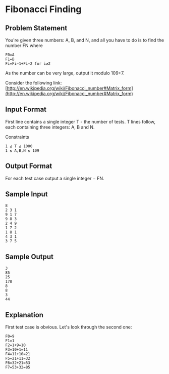 # Fibonacci Finding

## Problem Statement

You're given three numbers: A, B, and N, and all you have to do is to find the number FN where
```
F0=A
F1=B
Fi=Fi−1+Fi−2 for i≥2
```
As the number can be very large, output it modulo 109+7.

Consider the following link: [http://en.wikipedia.org/wiki/Fibonacci_number#Matrix_form](http://en.wikipedia.org/wiki/Fibonacci_number#Matrix_form)

## Input Format
First line contains a single integer T - the number of tests. T lines follow, each containing three integers: A, B and N.

Constraints
```
1 ≤ T ≤ 1000
1 ≤ A,B,N ≤ 109
```
## Output Format
For each test case output a single integer − FN.

## Sample Input
```
8  
2 3 1  
9 1 7  
9 8 3  
2 4 9  
1 7 2  
1 8 1  
4 3 1  
3 7 5  
```
## Sample Output
```
3  
85  
25  
178  
8  
8  
3  
44
```
## Explanation
First test case is obvious.
Let's look through the second one:
```
F0=9
F1=1
F2=1+9=10
F3=10+1=11
F4=11+10=21
F5=21+11=32
F6=32+21=53
F7=53+32=85
```
